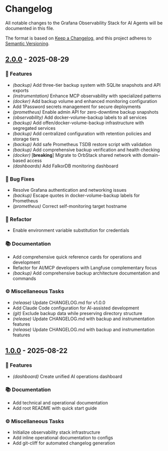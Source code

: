 # Changelog

All notable changes to the Grafana Observability Stack for AI Agents will be documented in this file.

The format is based on [Keep a Changelog](https://keepachangelog.com/en/1.0.0/),
and this project adheres to [Semantic Versioning](https://semver.org/spec/v2.0.0.html).
## [2.0.0](https://github.com/devops-adeel/grafana-orbstack/compare/v1.0.0..v2.0.0) - 2025-08-29

### 🚀 Features

- *(backup)* Add three-tier backup system with SQLite snapshots and API exports
- *(instrumentation)* Enhance MCP observability with specialized patterns
- *(docker)* Add backup volume and enhanced monitoring configuration
- Add 1Password secrets management for secure deployments
- *(prometheus)* Enable admin API for zero-downtime backup snapshots
- *(observability)* Add docker-volume-backup labels to all services
- *(backup)* Add offen/docker-volume-backup infrastructure with segregated services
- *(backup)* Add centralized configuration with retention policies and storage tiers
- *(backup)* Add safe Prometheus TSDB restore script with validation
- *(backup)* Add comprehensive backup verification and health checking
- *(docker)* [**breaking**] Migrate to OrbStack shared network with domain-based access
- *(dashboards)* Add FalkorDB monitoring dashboard

### 🐛 Bug Fixes

- Resolve Grafana authentication and networking issues
- *(backup)* Escape quotes in docker-volume-backup labels for Prometheus
- *(prometheus)* Correct self-monitoring target hostname

### 🚜 Refactor

- Enable environment variable substitution for credentials

### 📚 Documentation

- Add comprehensive quick reference cards for operations and development
- Refactor for AI/MCP developers with Langfuse complementary focus
- *(backup)* Add comprehensive backup architecture documentation and commands

### ⚙️ Miscellaneous Tasks

- *(release)* Update CHANGELOG.md for v1.0.0
- Add Claude Code configuration for AI-assisted development
- *(git)* Exclude backup data while preserving directory structure
- *(release)* Update CHANGELOG.md with backup and instrumentation features
- *(release)* Update CHANGELOG.md with backup and instrumentation features
## [1.0.0](https://github.com/devops-adeel/grafana-orbstack/compare/..v1.0.0) - 2025-08-22

### 🚀 Features

- *(dashboard)* Create unified AI operations dashboard

### 📚 Documentation

- Add technical and operational documentation
- Add root README with quick start guide

### ⚙️ Miscellaneous Tasks

- Initialize observability stack infrastructure
- Add inline operational documentation to configs
- Add git-cliff for automated changelog generation
<!-- generated by git-cliff -->
